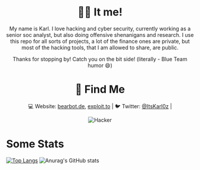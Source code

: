 <div align="center">  
 <h1 align="center">👨‍💻 It me!</h1>
</div>

<div align="center">
My name is Karl. I love hacking and cyber security, currently working as a senior soc analyst, but also doing offensive shenanigans and research.
I use this repo for all sorts of projects, a lot of the finance ones are private, but most of the hacking tools, that I am allowed to share, are public. 

Thanks for stopping by!
Catch you on the bit side! (literally - Blue Team humor 😄)


# 🧐 Find Me
💻 Website: [bearbot.de](https://bearbot.de), [exploit.to](https://exploit.to) | 
🐦 Twitter: [@ItsKarl0z](https://twitter.com/ItsKarl0z) | 

![Hacker](https://i.giphy.com/media/YQitE4YNQNahy/giphy.webp)

</div>

# Some Stats
[![Top Langs](https://github-readme-stats.vercel.app/api/top-langs/?username=stasonjatham)](https://github.com/stasonjatham/github-readme-stats) ![Anurag's GitHub stats](https://github-readme-stats.vercel.app/api?username=stasonjatham&show_icons=true&theme=tokyonight)

